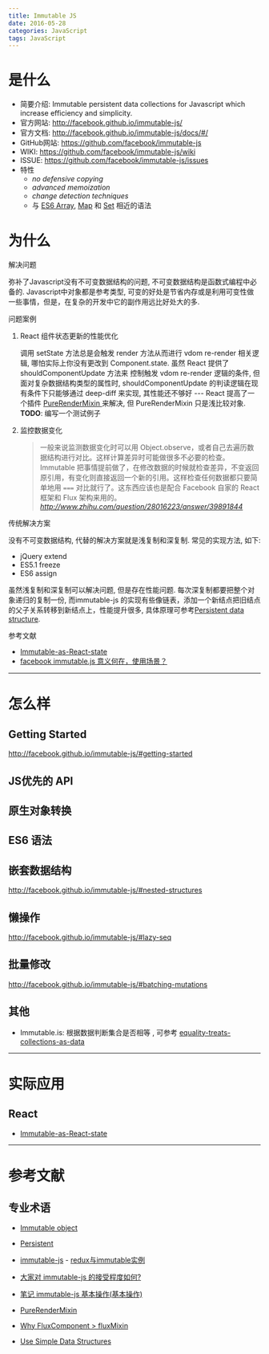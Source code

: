 ```yaml
---
title: Immutable JS
date: 2016-05-28
categories: JavaScript
tags: JavaScript
---
```


# 是什么
- 简要介绍: Immutable persistent data collections for Javascript which increase efficiency and simplicity.
- 官方网站: http://facebook.github.io/immutable-js/
- 官方文档: http://facebook.github.io/immutable-js/docs/#/
- GitHub网站: https://github.com/facebook/immutable-js
- WIKI: https://github.com/facebook/immutable-js/wiki
- ISSUE: https://github.com/facebook/immutable-js/issues
- 特性
    - *no defensive copying*
    - *advanced memoization*
    - *change detection techniques*
    - 与 [ES6 Array]( https://developer.mozilla.org/en-US/docs/Web/JavaScript/Reference/Global_Objects/Array ), [Map]( https://developer.mozilla.org/en-US/docs/Web/JavaScript/Reference/Global_Objects/Map ) 和 [Set]( https://developer.mozilla.org/en-US/docs/Web/JavaScript/Reference/Global_Objects/Set ) 相近的语法

# 为什么
解决问题

弥补了Javascript没有不可变数据结构的问题,  不可变数据结构是函数式编程中必备的.  Javascript中对象都是参考类型,  可变的好处是节省内存或是利用可变性做一些事情，但是，在复杂的开发中它的副作用远比好处大的多.

问题案例
1. React 组件状态更新的性能优化

    调用 setState 方法总是会触发 render 方法从而进行 vdom re-render 相关逻辑, 哪怕实际上你没有更改到 Component.state. 虽然 React 提供了  shouldComponentUpdate 方法来 控制触发 vdom re-render 逻辑的条件, 但面对复杂数据结构类型的属性时,   shouldComponentUpdate  的判读逻辑在现有条件下只能够通过 deep-diff 来实现, 其性能还不够好 --- React 提高了一个插件 [ PureRenderMixin ]( http://facebook.github.io/react/docs/pure-render-mixin.html ) 来解决, 但  PureRenderMixin 只是浅比较对象.
    **TODO**: 编写一个测试例子
2. 监控数据变化
    > 一般来说监测数据变化时可以用 Object.observe，或者自己去遍历数据结构进行对比。这样计算差异时可能做很多不必要的检查。Immutable 把事情提前做了，在修改数据的时候就检查差异，不变返回原引用，有变化则直接返回一个新的引用。这样检查任何数据都只要简单地用 `===` 对比就行了。这东西应该也是配合 Facebook 自家的 React 框架和 Flux 架构来用的。
    *http://www.zhihu.com/question/28016223/answer/39891844*

传统解决方案

没有不可变数据结构, 代替的解决方案就是浅复制和深复制. 常见的实现方法, 如下:
- jQuery extend
- ES5.1 freeze
- ES6 assign

虽然浅复制和深复制可以解决问题, 但是存在性能问题. 每次深复制都要把整个对象递归的复制一份, 而immutable-js 的实现有些像链表，添加一个新结点把旧结点的父子关系转移到新结点上，性能提升很多, 具体原理可参考[Persistent data structure](https://en.wikipedia.org/wiki/Persistent_data_structure).

参考文献
- [Immutable-as-React-state](https://github.com/facebook/immutable-js/wiki/Immutable-as-React-state)
- [facebook immutable.js 意义何在，使用场景？](http://www.zhihu.com/question/28016223)

---

# 怎么样
## Getting Started
http://facebook.github.io/immutable-js/#getting-started

## JS优先的 API

## 原生对象转换

## ES6 语法

## 嵌套数据结构
http://facebook.github.io/immutable-js/#nested-structures

## 懒操作
http://facebook.github.io/immutable-js/#lazy-seq

## 批量修改
http://facebook.github.io/immutable-js/#batching-mutations

## 其他
- Immutable.is: 根据数据判断集合是否相等 , 可参考 [equality-treats-collections-as-data](http://facebook.github.io/immutable-js/#equality-treats-collections-as-data)

---

# 实际应用
## React
- [Immutable-as-React-state](https://github.com/facebook/immutable-js/wiki/Immutable-as-React-state)

---

# 参考文献
## 专业术语
- [Immutable object](https://en.wikipedia.org/wiki/Immutable_object)
- [Persistent](http://en.wikipedia.org/wiki/Persistent_data_structure)



- [immutable-js](https://github.com/facebook/immutable-js) - [redux与immutable实例](http://react-china.org/t/redux-immutable/2431)
- [大家对 immutable-js 的接受程度如何?](http://react.nodejs-china.org/t/immutable-js/257)
- [笔记 immutable-js 基本操作(基本操作)](http://segmentfault.com/a/1190000002909224)
- [PureRenderMixin](http://facebook.github.io/react/docs/pure-render-mixin.html)
- [Why FluxComponent > fluxMixin](http://acdlite.github.io/flummox/docs/guides/why-flux-component-is-better-than-flux-mixin)
- [Use Simple Data Structures](https://medium.com/@chenglou/use-simple-data-structures-b081e5689f9?source=tw-701b0000d771-1445488850416)
